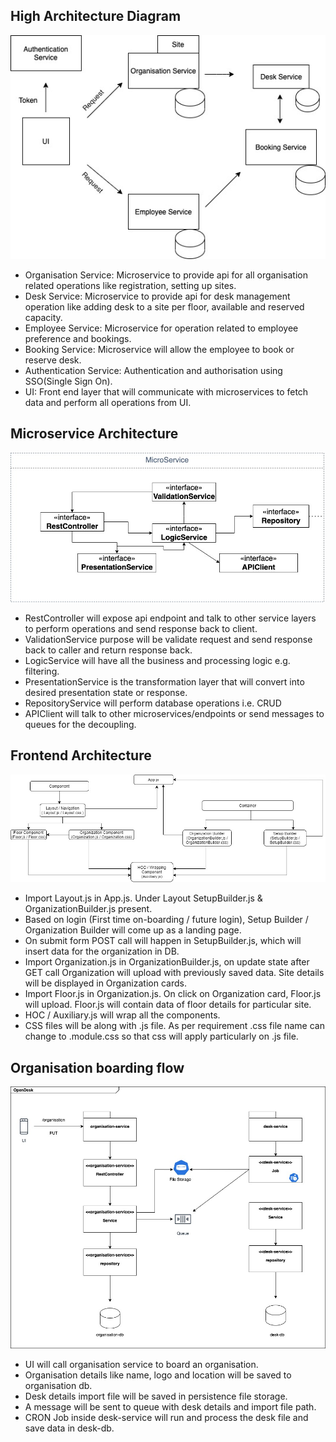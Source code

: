 ## High Architecture Diagram

![Solid](images/architecture_v1.jpg)
- Organisation Service: Microservice to provide api for all organisation related operations like registration, setting up sites.
- Desk Service: Microservice to provide api for desk management operation like adding desk to a site per floor, available and reserved capacity.
- Employee Service: Microservice for operation related to employee preference and bookings.
- Booking Service: Microservice will allow the employee to book or reserve desk.
- Authentication Service: Authentication and authorisation using SSO(Single Sign On).   
- UI: Front end layer that will communicate with microservices to fetch data and perform all operations from UI.

## Microservice Architecture 
![Solid](images/microservice_design_v1.jpg)
- RestController will expose api endpoint and talk to other service layers to perform operations and send response back to client.
- ValidationService purpose will be validate request and send response back to caller and return response back. 
- LogicService will have all the business and processing logic e.g. filtering.
- PresentationService is the transformation layer that will convert into desired presentation state or response. 
- RepositoryService will perform database operations i.e. CRUD
- APIClient will talk to other microservices/endpoints or send messages to queues for the decoupling.

## Frontend Architecture
![Solid](images/Organization_Architechture.jpg)
- Import Layout.js in App.js. Under Layout SetupBuilder.js & OrganizationBuilder.js present.
- Based on login (First time on-boarding / future login), Setup Builder / Organization Builder will come up as a landing page.
- On submit form POST call will happen in SetupBuilder.js, which will insert data for the organization in DB. 
- Import Organization.js in OrganizationBuilder.js, on update state after GET call Organization will upload with previously saved data. Site details will be displayed in Organization cards.
- Import Floor.js in Organization.js. On click on Organization card, Floor.js will upload. Floor.js will contain data of floor details for particular site.
- HOC / Auxiliary.js will wrap all the components.
- CSS files will be along with .js file. As per requirement .css file name can change to .module.css so that css will apply particularly on .js file.


## Organisation boarding flow
![Solid](images/Organisation_Onboarding_v1.jpg)
- UI will call organisation service to board an organisation.
- Organisation details like name, logo and location will be saved to organisation db.
- Desk details import file will be saved in persistence file storage.
- A message will be sent to queue with desk details and import file path.
- CRON Job inside desk-service will run and process the desk file and save data in desk-db. 